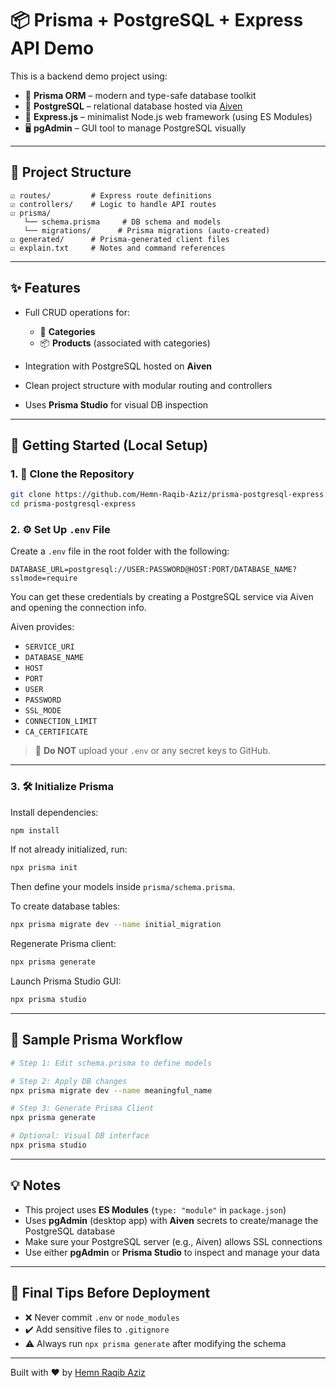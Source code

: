 # 📦 Prisma + PostgreSQL + Express API Demo

This is a backend demo project using:

* 🧹 **Prisma ORM** – modern and type-safe database toolkit
* 🐘 **PostgreSQL** – relational database hosted via [Aiven](https://console.aiven.io/)
* 🚀 **Express.js** – minimalist Node.js web framework (using ES Modules)
* 🖥️ **pgAdmin** – GUI tool to manage PostgreSQL visually

---

## 🧰 Project Structure

```
☑️ routes/         # Express route definitions
☑️ controllers/    # Logic to handle API routes
☑️ prisma/         
   └── schema.prisma     # DB schema and models
   └── migrations/      # Prisma migrations (auto-created)
☑️ generated/      # Prisma-generated client files
☑️ explain.txt     # Notes and command references
```

---

## ✨ Features

* Full CRUD operations for:

  * 📂 **Categories**
  * 📦 **Products** (associated with categories)
* Integration with PostgreSQL hosted on **Aiven**
* Clean project structure with modular routing and controllers
* Uses **Prisma Studio** for visual DB inspection

---

## 🚀 Getting Started (Local Setup)

### 1. 📅 Clone the Repository

```bash
git clone https://github.com/Hemn-Raqib-Aziz/prisma-postgresql-express.git
cd prisma-postgresql-express
```

### 2. ⚙️ Set Up `.env` File

Create a `.env` file in the root folder with the following:

```env
DATABASE_URL=postgresql://USER:PASSWORD@HOST:PORT/DATABASE_NAME?sslmode=require
```

You can get these credentials by creating a PostgreSQL service via Aiven and opening the connection info.

Aiven provides:

* `SERVICE_URI`
* `DATABASE_NAME`
* `HOST`
* `PORT`
* `USER`
* `PASSWORD`
* `SSL_MODE`
* `CONNECTION_LIMIT`
* `CA_CERTIFICATE`

> 🔐 **Do NOT** upload your `.env` or any secret keys to GitHub.

---

### 3. 🛠️ Initialize Prisma

Install dependencies:

```bash
npm install
```

If not already initialized, run:

```bash
npx prisma init
```

Then define your models inside `prisma/schema.prisma`.

To create database tables:

```bash
npx prisma migrate dev --name initial_migration
```

Regenerate Prisma client:

```bash
npx prisma generate
```

Launch Prisma Studio GUI:

```bash
npx prisma studio
```

---

## 🦚 Sample Prisma Workflow 

```bash
# Step 1: Edit schema.prisma to define models

# Step 2: Apply DB changes
npx prisma migrate dev --name meaningful_name

# Step 3: Generate Prisma Client
npx prisma generate

# Optional: Visual DB interface
npx prisma studio
```

---

## 💡 Notes

* This project uses **ES Modules** (`type: "module"` in `package.json`)
* Uses **pgAdmin** (desktop app) with **Aiven** secrets to create/manage the PostgreSQL database
* Make sure your PostgreSQL server (e.g., Aiven) allows SSL connections
* Use either **pgAdmin** or **Prisma Studio** to inspect and manage your data

---

## 🧃 Final Tips Before Deployment

* ❌ Never commit `.env` or `node_modules`
* ✔️ Add sensitive files to `.gitignore`
* ⚠️ Always run `npx prisma generate` after modifying the schema

---

Built with ❤️ by [Hemn Raqib Aziz](https://github.com/Hemn-Raqib-Aziz)

